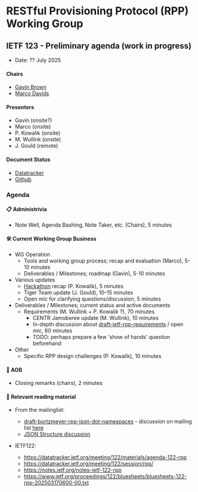 
# RESTful Provisioning Protocol (RPP) Working Group

## IETF 123 - Preliminary agenda (work in progress)

* Date: ?? July 2025

<!--
* Time: ??:?? - ??:?? CEST (??:?? - ??:?? UTC)
* Room: ??

* [MeetEcho](https://meetings.conf.meetecho.com/ietf123/?session=??) full client (with video)
* [OnSiteTool](https://meetings.conf.meetecho.com/onsite123/?session=??)
-->
<!-- * [Minutes](https://codimd.ietf.org/notes-ietf-123-rpp) -->
<!--
* [Published minutes](https://notes.ietf.org/s/notes-ietf-123-rpp)
* [Zulip](https://zulip.ietf.org/#narrow/stream/rpp)
* [Upload Slides](https://datatracker.ietf.org/meeting/123/session/rpp)
-->
#### Chairs

* [Gavin Brown](https://datatracker.ietf.org/person/gavin.brown@icann.org)
* [Marco Davids](https://datatracker.ietf.org/person/marco.davids@sidn.nl)

#### Presenters
* Gavin (onsite?)
* Marco (onsite)
* P. Kowalik (onsite)
* M. Wullink (onsite)
* J. Gould (remote)

#### Document Status

* [Datatracker](https://datatracker.ietf.org/wg/rpp/documents/)
* [Github](https://github.com/ietf-wg-rpp/wg-materials/blob/main/rpp-document-status.md)
  
### Agenda

#### 📋 Administrivia

* Note Well, Agenda Bashing, Note Taker, etc. (Chairs), 5 minutes

#### 🛠️ Current Working Group Business
* WG Operation
  - Tools and working group process; recap and evaluation (Marco), 5-10 minutes
  - Deliverables / Milestones; roadmap (Gavin), 5-10 minutes
* Various updates
  - [Hackathon](https://wiki.ietf.org/en/meeting/123/hackathon#restful-provisioning-protocol-rpp) recap (P. Kowalik), 5 minutes
  - Tiger Team update (J. Gould), 10-15 minutes <!-- plus 5 mins slack ? -->
  - Open mic for clarifying questions/discussion, 5 minutes
* Deliverables / Milestones; current status and active documents
  - Requirements (M. Wullink + P. Kowalik ?), 70 minutes
    - CENTR Jamoberee update (M. Wullink), 10 minutes
    - In-depth discussion about [draft-ietf-rpp-requirements](https://datatracker.ietf.org/doc/draft-ietf-rpp-requirements/) / open mic, 60 minutes
    - TODO: perhaps prepare a few 'show of hands' question beforehand
* Other
  - Specific RPP design challenges (P. Kowalik), 10 minutes

#### 🎤 AOB
* Closing remarks (chairs), 2 minutes

<!-- 
#### 💡 For Consideration
* I-D: [draft-kowalik-rpp-architecture](https://datatracker.ietf.org/doc/draft-kowalik-rpp-architecture/) (P. Kowalik), 5 minutes
* I-D: [draft-rpp-core](https://datatracker.ietf.org/doc/draft-rpp-core/) (M. Wullink ?), 5-10 minutes
* I-D: [draft-bortzmeyer-rpp-json-dot-namespaces](https://datatracker.ietf.org/doc/draft-bortzmeyer-rpp-json-dot-namespaces/) (S. Bortzmeyer ?), x minutes  
(only when there are relevant updates)

#### ⌛️ Time Permitting

* Nothing so far

-->
#### 🔎 Relevant reading material

* From the mailinglist:
  - [draft-bortzmeyer-rpp-json-dot-namespaces](https://datatracker.ietf.org/doc/draft-bortzmeyer-rpp-json-dot-namespaces/) - discussion on mailing list [here](https://mailarchive.ietf.org/arch/msg/rpp/VZlQ1HD-MC-e5rsUqn9pE875vgk/)
  - [JSON Structure discussion](https://mailarchive.ietf.org/arch/msg/rpp/ZC0_a6igfKdHjK4pnZN4TVoN6RM/) 

* IETF122:
  - https://datatracker.ietf.org/meeting/122/materials/agenda-122-rpp
  - https://datatracker.ietf.org/meeting/122/session/rpp/
  - https://notes.ietf.org/notes-ietf-122-rpp
  - https://www.ietf.org/proceedings/122/bluesheets/bluesheets-122-rpp-202503170600-00.txt
